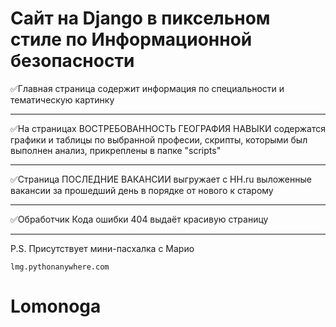 # Сайт на Django в пиксельном стиле по Информационной безопасности

:white_check_mark:Главная страница содержит информация по специальности и тематическую картинку
- - -
:white_check_mark:На страницах ВОСТРЕБОВАННОСТЬ ГЕОГРАФИЯ НАВЫКИ содержатся графики и таблицы по выбранной професии, скрипты, которыми был выполнен анализ, прикреплены в папке "scripts"
- - -
:white_check_mark:Страница ПОСЛЕДНИЕ ВАКАНСИИ выгружает с HH.ru выложенные вакансии за прошедший день в порядке от нового к старому
- - - 
:white_check_mark:Обработчик Кода ошибки 404 выдаёт красивую страницу
- - -
P.S. Присутствует мини-пасхалка с Марио

`lmg.pythonanywhere.com`
# Lomonoga
